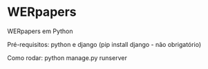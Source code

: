 # WERpapers
WERpapers em Python

Pré-requisitos: python e django (pip install django - não obrigatório)

Como rodar:  python manage.py runserver
